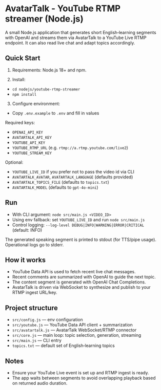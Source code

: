 # AvatarTalk - YouTube RTMP streamer (Node.js)

A small Node.js application that generates short English‑learning segments with OpenAI and streams them via AvatarTalk to a YouTube Live RTMP endpoint. It can also read live chat and adapt topics accordingly.

## Quick Start
1) Requirements: Node.js 18+ and npm.

2) Install:
- `cd nodejs/youtube-rtmp-streamer`
- `npm install`

3) Configure environment:
- Copy `.env.example` to `.env` and fill in values

Required keys:
- `OPENAI_API_KEY`
- `AVATARTALK_API_KEY`
- `YOUTUBE_API_KEY`
- `YOUTUBE_RTMP_URL` (e.g. `rtmp://a.rtmp.youtube.com/live2`)
- `YOUTUBE_STREAM_KEY`

Optional:
- `YOUTUBE_LIVE_ID` if you prefer not to pass the video id via CLI
- `AVATARTALK_AVATAR`, `AVATARTALK_LANGUAGE` (defaults provided)
- `AVATARTALK_TOPICS_FILE` (defaults to `topics.txt`)
- `AVATARTALK_MODEL` (defaults to `gpt-4o-mini`)

## Run
- With CLI argument: `node src/main.js <VIDEO_ID>`
- Using env fallback: set `YOUTUBE_LIVE_ID` and run `node src/main.js`
- Control logging: `--log-level DEBUG|INFO|WARNING|ERROR|CRITICAL` (default: INFO)

The generated speaking segment is printed to stdout (for TTS/pipe usage). Operational logs go to stderr.

## How it works
- YouTube Data API is used to fetch recent live chat messages.
- Recent comments are summarized with OpenAI to guide the next topic.
- The content segment is generated with OpenAI Chat Completions.
- AvatarTalk is driven via WebSocket to synthesize and publish to your RTMP ingest URL/key.

## Project structure
- `src/config.js` — env configuration
- `src/youtube.js` — YouTube Data API client + summarization
- `src/avatartalk.js` — AvatarTalk WebSocket/RTMP connector
- `src/core.js` — main loop: topic selection, generation, streaming
- `src/main.js` — CLI entry
- `topics.txt` — default set of English‑learning topics

## Notes
- Ensure your YouTube Live event is set up and RTMP ingest is ready.
- The app waits between segments to avoid overlapping playback based on returned audio duration.
